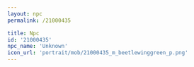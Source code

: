 ```yaml
---
layout: npc
permalink: /21000435

title: Npc
id: '21000435'
npc_name: 'Unknown'
icon_url: 'portrait/mob/21000435_m_beetlewinggreen_p.png'
---
```

